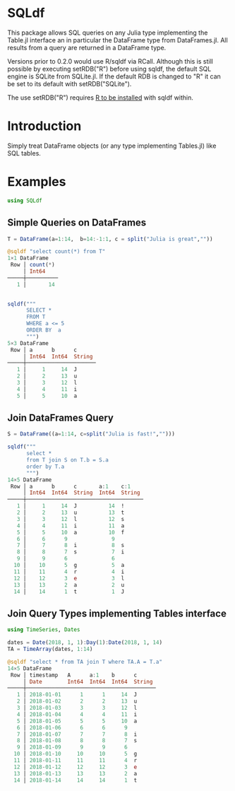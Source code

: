 # SQLdf

This package allows SQL queries on any Julia type implementing the Table.jl interface an in particular the DataFrame type from DataFrames.jl. All results from a query are returned in a DataFrame type.

Versions prior to 0.2.0 would use R/sqldf via RCall. Although this is still possible by executing setRDB("R") before using sqldf, the default SQL engine is SQLite from SQLite.jl. If the default RDB is changed to "R" it can be set to its default with setRDB("SQLite").

The use setRDB("R") requires [R to be
installed](https://juliainterop.github.io/RCall.jl/stable/installation/) with sqldf within.


# Introduction

Simply treat DataFrame objects (or any type implementing Tables.jl) like SQL tables.

# Examples

```julia 
using SQLdf
```

## Simple Queries on DataFrames

```julia 
T = DataFrame(a=1:14,  b=14:-1:1, c = split("Julia is great",""))

@sqldf "select count(*) from T"
1×1 DataFrame
 Row │ count(*) 
     │ Int64    
─────┼──────────
   1 │       14

    
sqldf("""
      SELECT * 
      FROM T
      WHERE a <= 5
      ORDER BY  a
      """)
5×3 DataFrame
 Row │ a      b      c      
     │ Int64  Int64  String 
─────┼──────────────────────
   1 │     1     14  J
   2 │     2     13  u
   3 │     3     12  l
   4 │     4     11  i
   5 │     5     10  a
```

## Join DataFrames Query

```julia 
S = DataFrame((a=1:14, c=split("Julia is fast!","")))

sqldf("""
      select * 
      from T join S on T.b = S.a
      order by T.a
      """)
14×5 DataFrame
 Row │ a      b      c       a:1    c:1    
     │ Int64  Int64  String  Int64  String 
─────┼─────────────────────────────────────
   1 │     1     14  J          14  !
   2 │     2     13  u          13  t
   3 │     3     12  l          12  s
   4 │     4     11  i          11  a
   5 │     5     10  a          10  f
   6 │     6      9              9
   7 │     7      8  i           8  s
   8 │     8      7  s           7  i
   9 │     9      6              6
  10 │    10      5  g           5  a
  11 │    11      4  r           4  i
  12 │    12      3  e           3  l
  13 │    13      2  a           2  u
  14 │    14      1  t           1  J
```

## Join Query Types implementing Tables interface

```julia 
using TimeSeries, Dates

dates = Date(2018, 1, 1):Day(1):Date(2018, 1, 14)
TA = TimeArray(dates, 1:14)

@sqldf "select * from TA join T where TA.A = T.a"
14×5 DataFrame
 Row │ timestamp   A      a:1    b      c      
     │ Date        Int64  Int64  Int64  String 
─────┼─────────────────────────────────────────
   1 │ 2018-01-01      1      1     14  J
   2 │ 2018-01-02      2      2     13  u
   3 │ 2018-01-03      3      3     12  l
   4 │ 2018-01-04      4      4     11  i
   5 │ 2018-01-05      5      5     10  a
   6 │ 2018-01-06      6      6      9
   7 │ 2018-01-07      7      7      8  i
   8 │ 2018-01-08      8      8      7  s
   9 │ 2018-01-09      9      9      6
  10 │ 2018-01-10     10     10      5  g
  11 │ 2018-01-11     11     11      4  r
  12 │ 2018-01-12     12     12      3  e
  13 │ 2018-01-13     13     13      2  a
  14 │ 2018-01-14     14     14      1  t
```

